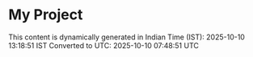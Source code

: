 # My Project

This content is dynamically generated in Indian Time (IST): 2025-10-10 13:18:51 IST
Converted to UTC: 2025-10-10 07:48:51 UTC
